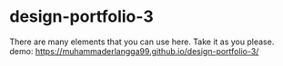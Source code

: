 # design-portfolio-3
There are many elements that you can use here. Take it as you please. <br>
demo: https://muhammaderlangga99.github.io/design-portfolio-3/
